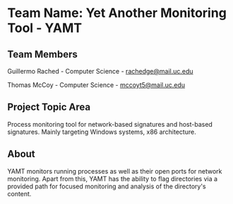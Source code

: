 # Team Name: Yet Another Monitoring Tool - YAMT

## Team Members

Guillermo Rached - Computer Science - rachedge@mail.uc.edu

Thomas McCoy - Computer Science - mccoyt5@mail.uc.edu

## Project Topic Area

Process monitoring tool for network-based signatures and host-based signatures. Mainly targeting Windows systems, x86 architecture.

## About

YAMT monitors running processes as well as their open ports for network monitoring. Apart from this, YAMT has the ability to flag directories via a provided path for focused monitoring and analysis of the directory's content.
